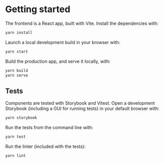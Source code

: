 # Getting started

The frontend is a React app, built with Vite. Install the dependencies with:

```sh
yarn install
```

Launch a local development build in your browser with:

```sh
yarn start
```

Build the production app, and serve it locally, with:

```sh
yarn build
yarn serve
```

## Tests

Components are tested with Storybook and Vitest. Open a development Storybook (including a GUI for running tests) in your default browser with:

```sh
yarn storybook
```

Run the tests from the command line with:

```sh
yarn test
```

Run the linter (included with the tests):

```sh
yarn lint
```
